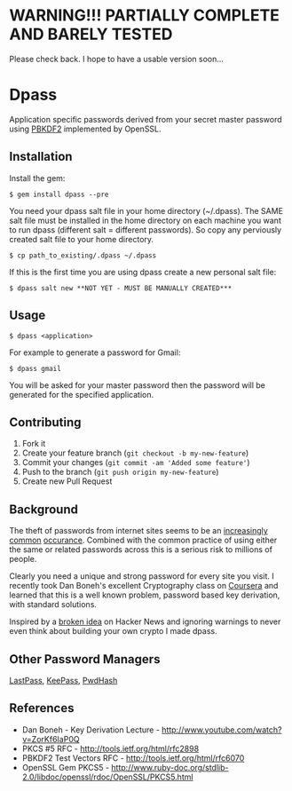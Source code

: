 # WARNING!!! PARTIALLY COMPLETE AND BARELY TESTED
Please check back. I hope to have a usable version soon...

# Dpass

Application specific passwords derived from your secret master password using [PBKDF2](http://en.wikipedia.org/wiki/PBKDF2) implemented by OpenSSL.

## Installation

Install the gem:

    $ gem install dpass --pre

You need your dpass salt file in your home directory (~/.dpass). The SAME salt file must be installed in the home directory on each machine you want to run dpass (different salt = different passwords). So copy any perviously created salt file to your home directory.

    $ cp path_to_existing/.dpass ~/.dpass

If this is the first time you are using dpass create a new personal salt file:

    $ dpass salt new **NOT YET - MUST BE MANUALLY CREATED***

## Usage

    $ dpass <application>

For example to generate a password for Gmail:

    $ dpass gmail

You will be asked for your master password then the password will be generated for the specified application.

## Contributing

1. Fork it
2. Create your feature branch (`git checkout -b my-new-feature`)
3. Commit your changes (`git commit -am 'Added some feature'`)
4. Push to the branch (`git push origin my-new-feature`)
5. Create new Pull Request

## Background

The theft of passwords from internet sites seems to be an [increasingly](http://press.linkedin.com/node/1212) [common](http://ycorpblog.com/2012/07/13/yahoo-0713201/) [occurance](http://us.blizzard.com/en-us/securityupdate.html). Combined with the common practice of using either the same or related passwords across this is a serious risk to millions of people.

Clearly you need a unique and strong password for every site you visit. I recently took Dan Boneh's excellent Cryptography class on [Coursera](https://www.coursera.org/course/crypto) and learned that this is a well known problem, password based key derivation, with standard solutions.

Inspired by a [broken idea](http://news.ycombinator.com/item?id=4373909) on Hacker News and ignoring warnings to never even think about building your own crypto I made dpass.

## Other Password Managers

[LastPass](https://lastpass.com/), [KeePass](http://keepass.info/), [PwdHash](https://www.pwdhash.com/)

## References

* Dan Boneh - Key Derivation Lecture - http://www.youtube.com/watch?v=ZorKf6IaP0Q
* PKCS #5 RFC - http://tools.ietf.org/html/rfc2898
* PBKDF2 Test Vectors RFC - http://tools.ietf.org/html/rfc6070
* OpenSSL Gem PKCS5 - http://www.ruby-doc.org/stdlib-2.0/libdoc/openssl/rdoc/OpenSSL/PKCS5.html
